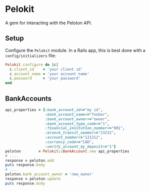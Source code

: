 # Pelokit

A gem for interacting with the Peloton API.


## Setup

Configure the `Pelokit` module. In a Rails app, this is best done with a `config/initializers` file:

```ruby
Pelokit.configure do |c|
  c.client_id    = 'your client id'
  c.account_name = 'your account name'
  c.password     = 'your password'
end
```

## BankAccounts

```ruby
api_properties = {:bank_account_id=>"my id",
                  :bank_account_name=>"foobar",
                  :bank_account_owner=>"owner",
                  :bank_account_type_code=>"1",
                  :financial_insitution_number=>"001",
                  :branch_transit_number=>"23232",
                  :account_number=>"121212",
                  :currency_code=>"CAD",
                  :verify_account_by_deposit=>"1"}
peloton        = Pelokit::BankAccount.new api_properties
# ....
response = peloton.add
puts response.body
# ....
peloton.bank_account_owner = 'new_owner'
response = peloton.update
puts response.body
```
